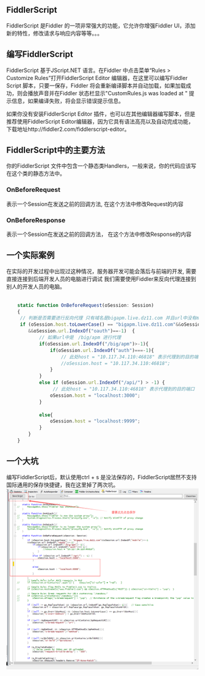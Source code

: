 ## FiddlerScript
FiddlerScript 是Fiddler 的一项非常强大的功能，它允许你增强Fiddler UI，添加新的特性，修改请求与响应内容等等。。。

## 编写FiddlerScript
FiddlerScript 基于JScript.NET 语言。在Fiddler 中点击菜单“Rules > Customize Rules”打开FiddlerScript Editor 编辑器，在这里可以编写Fiddler Script 脚本，只要一保存，Fiddler 将会重新编译脚本并自动加载，如果加载成功，则会播放声音并在Fiddler 状态栏显示"CustomRules.js was loaded at <datetime>" 提示信息，如果编译失败，将会显示错误提示信息。

如果你没有安装FiddlerScript Editor 插件，也可以在其他编辑器编写脚本，但是推荐使用FiddlerScript Editor编辑器，因为它具有语法高亮以及自动完成功能，下载地址http://fiddler2.com/fiddlerscript-editor。

## FiddlerScript中的主要方法
你的FiddlerScript 文件中包含一个静态类Handlers，一般来说，你的代码应该写在这个类的静态方法中。

### OnBeforeRequest
表示一个Session在发送之前的回调方法, 在这个方法中修改Request的内容

### OnBeforeResponse
表示一个Session在发送之前的回调方法， 在这个方法中修改Response的内容

## 一个实际案例
在实际的开发过程中出现过这种情况，服务器开发可能会落后与前端的开发, 需要直接连接到后端开发人员的电脑进行调试
我们需要使用Fiddler来反向代理连接到别人的开发人员的电脑。

~~~js
   
    static function OnBeforeRequest(oSession: Session)
	{
     // 判断是否需要进行反向代理 只有域名是bigapm.live.dz11.com 并且url中没有mobile 和 oauth 才进行代理
     if (oSession.host.toLowerCase() == "bigapm.live.dz11.com"&&oSession.url.IndexOf("mobile")==-1
        &&oSession.url.IndexOf("oauth")==-1)  {
            // 如果url中是　/big/apm 进行代理
            if(oSession.url.IndexOf("/big/apm")>-1){      
                if(oSession.url.IndexOf("auth")===-1){
                    // 此处host = "10.117.34.110:46818" 表示代理到的目的端口
                    //oSession.host = "10.117.34.110:46818";  
                }
            }
            else if (oSession.url.IndexOf("/api/") > -1) {
                 // 此处host = "10.117.34.110:46818" 表示代理到的目的端口
                oSession.host = "localhost:3000";
            }
            
            else{
                oSession.host = "localhost:9999";
            }          
        }
    }    
~~~

## 一个大坑
编写FiddlerScript后，默认使用ctrl + s 是没法保存的，FiddlerScript居然不支持国际通用的保存快捷键，我在这里掉了两次坑。
![fiddler](./save.png)




